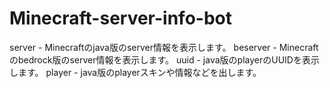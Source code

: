 # Minecraft-server-info-bot

server - Minecraftのjava版のserver情報を表示します。
beserver - Minecraftのbedrock版のserver情報を表示します。
uuid - java版のplayerのUUIDを表示します。
player - java版のplayerスキンや情報などを出します。
